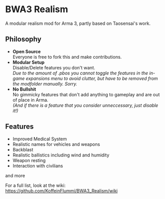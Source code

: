 BWA3 Realism
============

A modular realism mod for Arma 3, partly based on Taosensai's work.


## Philosophy

*   **Open Source**  
Everyone is free to fork this and make contributions.
*   **Modular Setup**  
Disable/Delete features you don't want.  
*Due to the amount of .pbos you cannot toggle the features in the in-game expansions menu to avoid clutter, but have to be removed from the modfolder manually. Sorry.*  
*   **No Bullshit**  
No gimmicky features that don't add anything to gameplay and are out of place in Arma.  
*(And if there is a feature that you consider unneccessary, just disable it!)*

## Features

*   Improved Medical System
*   Realistic names for vehicles and weapons
*   Backblast
*   Realistic ballistics including wind and humidity
*   Weapon resting
*   Interaction with civilians

and more

For a full list, look at the wiki:
https://github.com/KoffeinFlummi/BWA3_Realism/wiki
